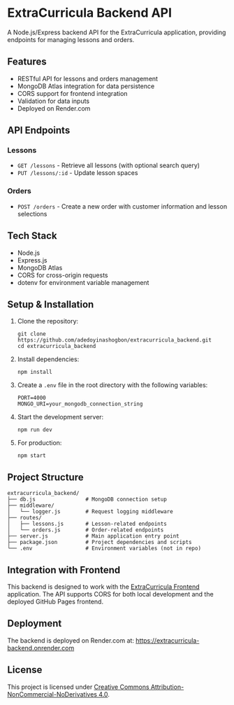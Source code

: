 # ExtraCurricula Backend API

A Node.js/Express backend API for the ExtraCurricula application, providing endpoints for managing lessons and orders.

## Features

- RESTful API for lessons and orders management
- MongoDB Atlas integration for data persistence
- CORS support for frontend integration
- Validation for data inputs
- Deployed on Render.com

## API Endpoints

### Lessons

- `GET /lessons` - Retrieve all lessons (with optional search query)
- `PUT /lessons/:id` - Update lesson spaces

### Orders

- `POST /orders` - Create a new order with customer information and lesson selections

## Tech Stack

- Node.js
- Express.js
- MongoDB Atlas
- CORS for cross-origin requests
- dotenv for environment variable management

## Setup & Installation

1. Clone the repository:
   ```
   git clone https://github.com/adedoyinashogbon/extracurricula_backend.git
   cd extracurricula_backend
   ```

2. Install dependencies:
   ```
   npm install
   ```

3. Create a `.env` file in the root directory with the following variables:
   ```
   PORT=4000
   MONGO_URI=your_mongodb_connection_string
   ```

4. Start the development server:
   ```
   npm run dev
   ```

5. For production:
   ```
   npm start
   ```

## Project Structure

```
extracurricula_backend/
├── db.js                # MongoDB connection setup
├── middleware/
│   └── logger.js        # Request logging middleware
├── routes/
│   ├── lessons.js       # Lesson-related endpoints
│   └── orders.js        # Order-related endpoints
├── server.js            # Main application entry point
├── package.json         # Project dependencies and scripts
└── .env                 # Environment variables (not in repo)
```

## Integration with Frontend

This backend is designed to work with the [ExtraCurricula Frontend](https://github.com/adedoyinashogbon/extracurricula_frontend) application. The API supports CORS for both local development and the deployed GitHub Pages frontend.

## Deployment

The backend is deployed on Render.com at:
https://extracurricula-backend.onrender.com

## License

This project is licensed under [Creative Commons Attribution-NonCommercial-NoDerivatives 4.0](https://creativecommons.org/licenses/by-nc-nd/4.0/).
